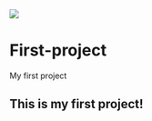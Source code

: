 <img src="https://media.giphy.com/media/Sr1mQasbC41FK/giphy.gif?cid=ecf05e47anj6rrtiac0sk9q0cf7j03tet2hcx96w22uwp46u&rid=giphy.gif&ct=g">
                                                                 
# First-project

My first project

## This is my first project!
